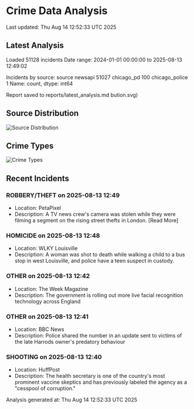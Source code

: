# Crime Data Analysis
Last updated: Thu Aug 14 12:52:33 UTC 2025

## Latest Analysis

Loaded 51128 incidents
Date range: 2024-01-01 00:00:00 to 2025-08-13 12:49:02

Incidents by source:
source
newsapi           51027
chicago_pd          100
chicago_police        1
Name: count, dtype: int64

Report saved to reports/latest_analysis.md
bution.svg)

## Source Distribution
![Source Distribution](images/source_distribution.svg)

## Crime Types
![Crime Types](images/crime_types.svg)

## Recent Incidents

### ROBBERY/THEFT on 2025-08-13 12:49
- Location: PetaPixel
- Description: A TV news crew's camera was stolen while they were filming a segment on the rising street thefts in London.
[Read More]


### HOMICIDE on 2025-08-13 12:48
- Location: WLKY Louisville
- Description: A woman was shot to death while walking a child to a bus stop in west Louisville, and police have a teen suspect in custody.


### OTHER on 2025-08-13 12:42
- Location: The Week Magazine
- Description: The government is rolling out more live facial recognition technology across England


### OTHER on 2025-08-13 12:41
- Location: BBC News
- Description: Police shared the number in an update sent to victims of the late Harrods owner's predatory behaviour


### SHOOTING on 2025-08-13 12:40
- Location: HuffPost
- Description: The health secretary is one of the country's most prominent vaccine skeptics and has previously labeled the agency as a "cesspool of corruption."

Analysis generated at: Thu Aug 14 12:52:33 UTC 2025

